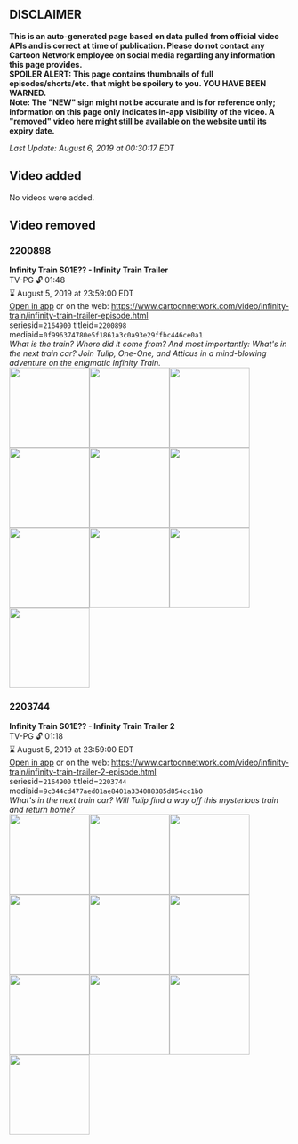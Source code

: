 ## DISCLAIMER
**This is an auto-generated page based on data pulled from official video APIs and is correct at time of publication. Please do not contact any Cartoon Network employee on social media regarding any information this page provides.**  
**SPOILER ALERT: This page contains thumbnails of full episodes/shorts/etc. that might be spoilery to you. YOU HAVE BEEN WARNED.**  
**Note: The "NEW" sign might not be accurate and is for reference only; information on this page only indicates in-app visibility of the video. A "removed" video here might still be available on the website until its expiry date.**  

_Last Update: August 6, 2019 at 00:30:17 EDT_
## Video added
No videos were added.
## Video removed
### 2200898
**Infinity Train S01E?? - Infinity Train Trailer**  
TV-PG 🔓 01:48  
⌛ August 5, 2019 at 23:59:00 EDT  
[Open in app](https://tinyurl.com/y2za2cev) or on the web: https://www.cartoonnetwork.com/video/infinity-train/infinity-train-trailer-episode.html  
seriesid=`2164900` titleid=`2200898` mediaid=`0f996374780e5f1861a3c0a93e29ffbc446ce0a1`  
_What is the train? Where did it come from? And most importantly: What's in the next train car? Join Tulip, One-One, and Atticus in a mind-blowing adventure on the enigmatic Infinity Train._  
<a href="https://s3.amazonaws.com/cartoonorchestrator/2200898_001_1280x720.jpg"><img src="https://s3.amazonaws.com/cartoonorchestrator/2200898_001_640x360.jpg" height="144px" /></a><a href="https://s3.amazonaws.com/cartoonorchestrator/2200898_002_1280x720.jpg"><img src="https://s3.amazonaws.com/cartoonorchestrator/2200898_002_640x360.jpg" height="144px" /></a><a href="https://s3.amazonaws.com/cartoonorchestrator/2200898_003_1280x720.jpg"><img src="https://s3.amazonaws.com/cartoonorchestrator/2200898_003_640x360.jpg" height="144px" /></a><a href="https://s3.amazonaws.com/cartoonorchestrator/2200898_004_1280x720.jpg"><img src="https://s3.amazonaws.com/cartoonorchestrator/2200898_004_640x360.jpg" height="144px" /></a><a href="https://s3.amazonaws.com/cartoonorchestrator/2200898_005_1280x720.jpg"><img src="https://s3.amazonaws.com/cartoonorchestrator/2200898_005_640x360.jpg" height="144px" /></a><a href="https://s3.amazonaws.com/cartoonorchestrator/2200898_006_1280x720.jpg"><img src="https://s3.amazonaws.com/cartoonorchestrator/2200898_006_640x360.jpg" height="144px" /></a><a href="https://s3.amazonaws.com/cartoonorchestrator/2200898_007_1280x720.jpg"><img src="https://s3.amazonaws.com/cartoonorchestrator/2200898_007_640x360.jpg" height="144px" /></a><a href="https://s3.amazonaws.com/cartoonorchestrator/2200898_008_1280x720.jpg"><img src="https://s3.amazonaws.com/cartoonorchestrator/2200898_008_640x360.jpg" height="144px" /></a><a href="https://s3.amazonaws.com/cartoonorchestrator/2200898_009_1280x720.jpg"><img src="https://s3.amazonaws.com/cartoonorchestrator/2200898_009_640x360.jpg" height="144px" /></a><a href="https://s3.amazonaws.com/cartoonorchestrator/2200898_010_1280x720.jpg"><img src="https://s3.amazonaws.com/cartoonorchestrator/2200898_010_640x360.jpg" height="144px" /></a>
### 2203744
**Infinity Train S01E?? - Infinity Train Trailer 2**  
TV-PG 🔓 01:18  
⌛ August 5, 2019 at 23:59:00 EDT  
[Open in app](https://tinyurl.com/yy3noj9a) or on the web: https://www.cartoonnetwork.com/video/infinity-train/infinity-train-trailer-2-episode.html  
seriesid=`2164900` titleid=`2203744` mediaid=`9c344cd477aed01ae8401a334088385d854cc1b0`  
_What's in the next train car? Will Tulip find a way off this mysterious train and return home?_  
<a href="https://s3.amazonaws.com/cartoonorchestrator/2203744_001_1280x720.jpg"><img src="https://s3.amazonaws.com/cartoonorchestrator/2203744_001_640x360.jpg" height="144px" /></a><a href="https://s3.amazonaws.com/cartoonorchestrator/2203744_002_1280x720.jpg"><img src="https://s3.amazonaws.com/cartoonorchestrator/2203744_002_640x360.jpg" height="144px" /></a><a href="https://s3.amazonaws.com/cartoonorchestrator/2203744_003_1280x720.jpg"><img src="https://s3.amazonaws.com/cartoonorchestrator/2203744_003_640x360.jpg" height="144px" /></a><a href="https://s3.amazonaws.com/cartoonorchestrator/2203744_004_1280x720.jpg"><img src="https://s3.amazonaws.com/cartoonorchestrator/2203744_004_640x360.jpg" height="144px" /></a><a href="https://s3.amazonaws.com/cartoonorchestrator/2203744_005_1280x720.jpg"><img src="https://s3.amazonaws.com/cartoonorchestrator/2203744_005_640x360.jpg" height="144px" /></a><a href="https://s3.amazonaws.com/cartoonorchestrator/2203744_006_1280x720.jpg"><img src="https://s3.amazonaws.com/cartoonorchestrator/2203744_006_640x360.jpg" height="144px" /></a><a href="https://s3.amazonaws.com/cartoonorchestrator/2203744_007_1280x720.jpg"><img src="https://s3.amazonaws.com/cartoonorchestrator/2203744_007_640x360.jpg" height="144px" /></a><a href="https://s3.amazonaws.com/cartoonorchestrator/2203744_008_1280x720.jpg"><img src="https://s3.amazonaws.com/cartoonorchestrator/2203744_008_640x360.jpg" height="144px" /></a><a href="https://s3.amazonaws.com/cartoonorchestrator/2203744_009_1280x720.jpg"><img src="https://s3.amazonaws.com/cartoonorchestrator/2203744_009_640x360.jpg" height="144px" /></a><a href="https://s3.amazonaws.com/cartoonorchestrator/2203744_010_1280x720.jpg"><img src="https://s3.amazonaws.com/cartoonorchestrator/2203744_010_640x360.jpg" height="144px" /></a>
